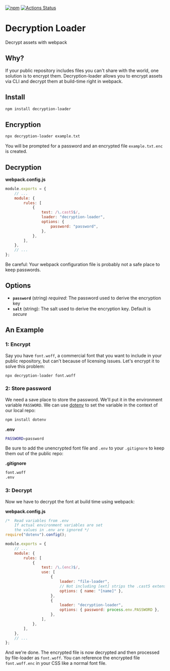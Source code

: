 [![npm][npm]][npm-url]
[![Actions Status](https://github.com/Ansimorph/decryption-loader/workflows/Node%20CI/badge.svg)](https://github.com/Ansimorph/decryption-loader/actions)

# Decryption Loader

Decrypt assets with webpack

## Why?

If your public repository includes files you can't share with the world, one solution is to encrypt them. Decryption-loader allows you to encrypt assets via CLI and decrypt them at build-time right in webpack.

## Install

```bash
npm install decryption-loader
```

## Encryption

```bash
npx decryption-loader example.txt
```

You will be prompted for a password and an encrypted file `example.txt.enc` is created.

## Decryption

**webpack.config.js**

```js
module.exports = {
    // ...
    module: {
        rules: [
            {
                test: /\.cast5$/,
                loader: "decryption-loader",
                options: {
                    password: "password",
                },
            },
        ],
    },
    // ...
};
```

Be careful: Your webpack configuration file is probably not a safe place to keep passwords.

## Options

-   **`password`** (string) _required_: The password used to derive the encryption key
-   **`salt`** (string): The salt used to derive the encryption key. Default is _secure_

## An Example

### 1: Encrypt

Say you have `font.woff`, a commercial font that you want to include in your public repository, but can't because of licensing issues. Let's encrypt it to solve this problem:

```bash
npx decryption-loader font.woff
```

### 2: Store password

We need a save place to store the password. We'll put it in the environment variable `PASSWORD`. We can use [dotenv](https://www.npmjs.com/package/dotenv) to set the variable in the context of our local repo:

```bash
npm install dotenv
```

**.env**

```bash
PASSWORD=password
```

Be sure to add the unencrypted font file and `.env` to your `.gitignore` to keep them out of the public repo:

**.gitignore**

```bash
font.woff
.env
```

### 3: Decrypt

Now we have to decrypt the font at build time using webpack:

**webpack.config.js**

```js
/*  Read variables from .env
    If actual environment variables are set
    the values in .env are ignored */
require("dotenv").config();

module.exports = {
    // ...
    module: {
        rules: [
            {
                test: /\.(enc)$/,
                use: [
                    {
                        loader: "file-loader",
                        // Not including [ext] strips the .cast5 extension from the filename
                        options: { name: "[name]" },
                    },
                    {
                        loader: "decryption-loader",
                        options: { password: process.env.PASSWORD },
                    },
                ],
            },
        ],
    },
    // ...
};
```

And we're done. The encrypted file is now decrypted and then processed by file-loader as `font.woff`. You can reference the encrypted file `font.woff.enc` in your CSS like a normal font file.

[npm]: https://img.shields.io/npm/v/decryption-loader.svg
[npm-url]: https://npmjs.com/package/decryption-loader

